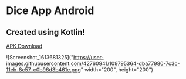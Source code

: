 # Dice App Android
## Created using Kotlin!

[APK Download](https://drive.google.com/file/d/156UssIcB0AY2gFCi3QYjlLUW3eGLHUV-/view?usp=sharing)

![Screenshot_1613681325]("https://user-images.githubusercontent.com/42760941/109795364-dba77980-7c3c-11eb-8c57-c0b96d3b461e.png" width="200", height="200")
